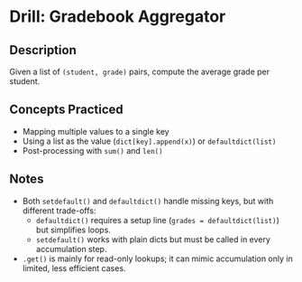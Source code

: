 # Drill: Gradebook Aggregator

## Description
Given a list of `(student, grade)` pairs, compute the average grade per student.

## Concepts Practiced
- Mapping multiple values to a single key  
- Using a list as the value (`dict[key].append(x)`) or `defaultdict(list)`  
- Post-processing with `sum()` and `len()`

## Notes
- Both `setdefault()` and `defaultdict()` handle missing keys, but with different trade-offs:  
  - `defaultdict()` requires a setup line (`grades = defaultdict(list)`) but simplifies loops.  
  - `setdefault()` works with plain dicts but must be called in every accumulation step.  
- `.get()` is mainly for read-only lookups; it can mimic accumulation only in limited, less efficient cases.
